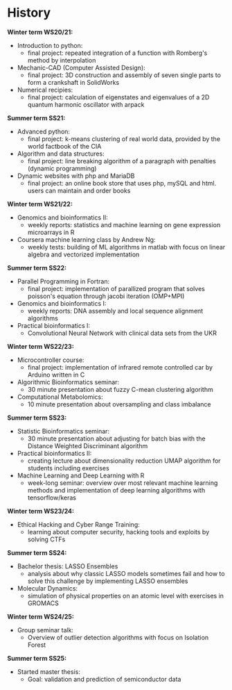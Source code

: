 # History
**Winter term WS20/21:**
- Introduction to python:
  - final project: repeated integration of a function with Romberg's method by interpolation
- Mechanic-CAD (Computer Assisted Design):
  - final project: 3D construction and assembly of seven single parts to form a crankshaft in SolidWorks
- Numerical recipies:
  - final project: calculation of eigenstates and eigenvalues of a 2D quantum harmonic oscillator with arpack
  
**Summer term SS21:**
- Advanced python:
  - final project: k-means clustering of real world data, provided by the world factbook of the CIA
- Algorithm and data structures:
  - final project: line breaking algorithm of a paragraph with penalties (dynamic programming)
- Dynamic websites with php and MariaDB
  - final project: an online book store that uses php, mySQL and html. users can maintain and order books

**Winter term WS21/22:**
- Genomics and bioinformatics II:
  - weekly reports: statistics and machine learning on gene expression microarrays in R
- Coursera machine learning class by Andrew Ng:
  - weekly tests: building of ML algorithms in matlab with focus on linear algebra and vectorized implementation

**Summer term SS22:**
- Parallel Programming in Fortran:
  - final project: implementation of parallized program that solves poisson's equation through jacobi iteration (OMP+MPI)
- Genomics and bioinformatics I:
  - weekly reports: DNA assembly and local sequence alignment algorithms
- Practical bioinformatics I:
  - Convolutional Neural Network with clinical data sets from the UKR

**Winter term WS22/23:**
- Microcontroller course:
  - final project: implementation of infrared remote controlled car by Arduino written in C
- Algorithmic Bioinformatics seminar:
  - 30 minute presentation about fuzzy C-mean clustering algorithm
- Computational Metabolomics:
  - 10 minute presentation about oversampling and class imbalance

**Summer term SS23:**
- Statistic Bioinformatics seminar:
  - 30 minute presentation about adjusting for batch bias with the Distance Weighted Discriminant algorithm
- Practical bioinformatics II:
  - creating lecture about dimensionality reduction UMAP algorithm for students including exercises
- Machine Learning and Deep Learning with R
  - week-long seminar: overview over most relevant machine learning methods and implementation of deep learning algorithms with tensorflow/keras

**Winter term WS23/24:**
- Ethical Hacking and Cyber Range Training:
  - learning about computer security, hacking tools and exploits by solving CTFs

**Summer term SS24:**
- Bachelor thesis: LASSO Ensembles
  - analysis about why classic LASSO models sometimes fail and how to solve this challenge by implementing LASSO ensembles
- Molecular Dynamics:
  - simulation of physical properties on an atomic level with exercises in GROMACS

**Winter term WS24/25:**
- Group seminar talk:
  - Overview of outlier detection algorithms with focus on Isolation Forest

**Summer term SS25:**
- Started master thesis:
  - Goal: validation and prediction of semiconductor data
